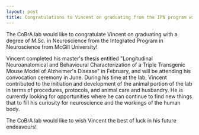 ```yaml
---
layout: post
title: Congratulations to Vincent on graduating from the IPN program with a M.Sc. in Neuroscience!
---
```


The CoBrA lab would like to congratulate Vincent on graduating with a degree of M.Sc. in Neuroscience from the Integrated Program in Neuroscience from McGill University!

Vincent completed his master's thesis entitled "Longitudinal Neuroanatomical and Behavioural Characterization of a Triple Transgenic Mouse Model of Alzheimer's Disease" in February, and will be attending his convocation ceremony in June. During his time at the lab, Vincent contributed to the initiation and development of the animal portion of the lab in terms of procedures, protocols, and animal care and husbandry. He is currently looking for opportunities where he can continue to find new things that to fill his curiosity for neuroscience and the workings of the human body.

The CoBrA lab would like to wish Vincent the best of luck in his future endeavours!

